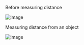 Before measuring distance

![image](https://user-images.githubusercontent.com/101697179/164644266-abdd57b9-567b-4fef-a019-ed764907be5b.png)

Measuring distance from an object

![image](https://user-images.githubusercontent.com/101697179/164644520-c9843179-d7c8-4549-b53f-95a3d7e15acf.png)
